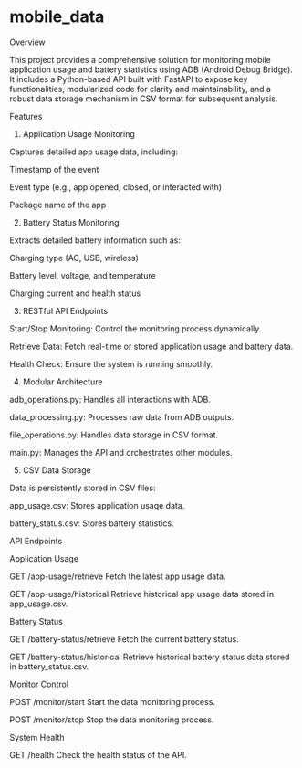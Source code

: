 # mobile_data
Overview

This project provides a comprehensive solution for monitoring mobile application usage and battery statistics using ADB (Android Debug Bridge). It includes a Python-based API built with FastAPI to expose key functionalities, modularized code for clarity and maintainability, and a robust data storage mechanism in CSV format for subsequent analysis.




Features

1. Application Usage Monitoring

Captures detailed app usage data, including:

Timestamp of the event

Event type (e.g., app opened, closed, or interacted with)

Package name of the app

2. Battery Status Monitoring

Extracts detailed battery information such as:

Charging type (AC, USB, wireless)

Battery level, voltage, and temperature

Charging current and health status

3. RESTful API Endpoints

Start/Stop Monitoring: Control the monitoring process dynamically.

Retrieve Data: Fetch real-time or stored application usage and battery data.

Health Check: Ensure the system is running smoothly.

4. Modular Architecture

adb_operations.py: Handles all interactions with ADB.

data_processing.py: Processes raw data from ADB outputs.

file_operations.py: Handles data storage in CSV format.

main.py: Manages the API and orchestrates other modules.

5. CSV Data Storage

Data is persistently stored in CSV files:

app_usage.csv: Stores application usage data.

battery_status.csv: Stores battery statistics.






API Endpoints

Application Usage

GET /app-usage/retrieve
Fetch the latest app usage data.

GET /app-usage/historical
Retrieve historical app usage data stored in app_usage.csv.

Battery Status

GET /battery-status/retrieve
Fetch the current battery status.

GET /battery-status/historical
Retrieve historical battery status data stored in battery_status.csv.

Monitor Control

POST /monitor/start
Start the data monitoring process.

POST /monitor/stop
Stop the data monitoring process.

System Health

GET /health
Check the health status of the API.
